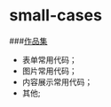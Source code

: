 # small-cases
###[作品集](http://htmlpreview.github.io/?https://github.com/DaiShengloda/small-cases/blob/master/%E4%BD%9C%E5%93%81%E9%9B%86/%E4%BD%9C%E5%93%81%E9%9B%86.html)
* 表单常用代码；
* 图片常用代码；
* 内容展示常用代码；
* 其他;
